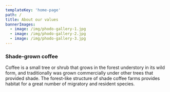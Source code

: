 ```yaml
---
templateKey: 'home-page'
path: /
title: About our values
bannerImages:
  - image: /img/phodo-gallery-1.jpg
  - image: /img/phodo-gallery-2.jpg
  - image: /img/phodo-gallery-3.jpg
---
```

### Shade-grown coffee
Coffee is a small tree or shrub that grows in the forest understory in its wild form, and traditionally was grown commercially under other trees that provided shade. The forest-like structure of shade coffee farms provides habitat for a great number of migratory and resident species.